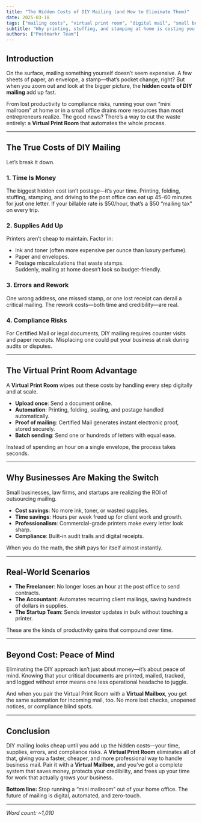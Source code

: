 ```yaml
---
title: "The Hidden Costs of DIY Mailing (and How to Eliminate Them)"
date: 2025-03-18
tags: ["mailing costs", "virtual print room", "digital mail", "small business"]
subtitle: "Why printing, stuffing, and stamping at home is costing you more than you think."
authors: ["Postmarkr Team"]
---
```


## Introduction

On the surface, mailing something yourself doesn’t seem expensive. A few sheets of paper, an envelope, a stamp—that’s pocket change, right? But when you zoom out and look at the bigger picture, the **hidden costs of DIY mailing** add up fast.  

From lost productivity to compliance risks, running your own “mini mailroom” at home or in a small office drains more resources than most entrepreneurs realize. The good news? There’s a way to cut the waste entirely: a **Virtual Print Room** that automates the whole process.  

---

## The True Costs of DIY Mailing

Let’s break it down.  

### 1. Time Is Money  
The biggest hidden cost isn’t postage—it’s your time. Printing, folding, stuffing, stamping, and driving to the post office can eat up 45–60 minutes for just one letter. If your billable rate is $50/hour, that’s a $50 “mailing tax” on every trip.  

### 2. Supplies Add Up  
Printers aren’t cheap to maintain. Factor in:  
- Ink and toner (often more expensive per ounce than luxury perfume).  
- Paper and envelopes.  
- Postage miscalculations that waste stamps.  
Suddenly, mailing at home doesn’t look so budget-friendly.  

### 3. Errors and Rework  
One wrong address, one missed stamp, or one lost receipt can derail a critical mailing. The rework costs—both time and credibility—are real.  

### 4. Compliance Risks  
For Certified Mail or legal documents, DIY mailing requires counter visits and paper receipts. Misplacing one could put your business at risk during audits or disputes.  

---

## The Virtual Print Room Advantage

A **Virtual Print Room** wipes out these costs by handling every step digitally and at scale.  

- **Upload once**: Send a document online.  
- **Automation**: Printing, folding, sealing, and postage handled automatically.  
- **Proof of mailing**: Certified Mail generates instant electronic proof, stored securely.  
- **Batch sending**: Send one or hundreds of letters with equal ease.  

Instead of spending an hour on a single envelope, the process takes seconds.  

---

## Why Businesses Are Making the Switch

Small businesses, law firms, and startups are realizing the ROI of outsourcing mailing.  

- **Cost savings**: No more ink, toner, or wasted supplies.  
- **Time savings**: Hours per week freed up for client work and growth.  
- **Professionalism**: Commercial-grade printers make every letter look sharp.  
- **Compliance**: Built-in audit trails and digital receipts.  

When you do the math, the shift pays for itself almost instantly.  

---

## Real-World Scenarios

- **The Freelancer**: No longer loses an hour at the post office to send contracts.  
- **The Accountant**: Automates recurring client mailings, saving hundreds of dollars in supplies.  
- **The Startup Team**: Sends investor updates in bulk without touching a printer.  

These are the kinds of productivity gains that compound over time.  

---

## Beyond Cost: Peace of Mind

Eliminating the DIY approach isn’t just about money—it’s about peace of mind. Knowing that your critical documents are printed, mailed, tracked, and logged without error means one less operational headache to juggle.  

And when you pair the Virtual Print Room with a **Virtual Mailbox**, you get the same automation for incoming mail, too. No more lost checks, unopened notices, or compliance blind spots.  

---

## Conclusion

DIY mailing looks cheap until you add up the hidden costs—your time, supplies, errors, and compliance risks. A **Virtual Print Room** eliminates all of that, giving you a faster, cheaper, and more professional way to handle business mail. Pair it with a **Virtual Mailbox**, and you’ve got a complete system that saves money, protects your credibility, and frees up your time for work that actually grows your business.  

**Bottom line:** Stop running a “mini mailroom” out of your home office. The future of mailing is digital, automated, and zero-touch.  

---
*Word count: ~1,010*
